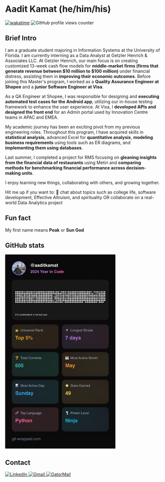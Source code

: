 # Aadit Kamat (he/him/his)

[![wakatime](https://wakatime.com/badge/user/e53f9d16-54c4-4175-b42d-22cc79a5ec8a.svg)](https://wakatime.com/@e53f9d16-54c4-4175-b42d-22cc79a5ec8a)
![GitHub profile views counter](https://komarev.com/ghpvc/?username=aaditkamat)

## Brief Intro
I am a graduate student majoring in Information Systems at the University of Florida. I am currently interning as a Data Analyst at Getzler Henrich & Associates LLC. At Getzler Henrich, our main focus is on creating customized 13-week cash flow models for **middle-market firms (firms that generate revenue between $10 million to $100 million)** under financial distress, assisting them in **improving their economic outcomes**. Before joining this Master's program, I worked as a **Quality Assurance Engineer at Shopee** and a **junior Software Engineer at Visa**. 

As a QA Engineer at Shopee, I was responsible for designing and **executing automated test cases for the Android app**, utilizing our in-house testing framework to enhance the user experience. At Visa, I **developed APIs and designed the front end** for an Admin portal used by Innovation Centre teams in APAC and EMEA.

My academic journey has been an exciting pivot from my previous engineering roles. Throughout this program, I have acquired skills in **statistical analysis**, advanced Excel for **quantitative analysis**, **modeling business requirements** using tools such as ER diagrams, and **implementing them using databases**.

Last summer, I completed a project for RMS focusing on **gleaning insights from the financial data of restaurants** using Metiri and **comparing methods for benchmarking financial performance across decision-making units**. 

I enjoy learning new things, collaborating with others, and growing together.

Hit me up if you want to:
💬 chat about topics such as college life, software development, Effective Altruism, and spirituality OR collaborate on a real-world Data Analytics project

## Fun fact
My first name means **Peak** or **Sun God**

## GitHub stats
<div>
  <img src="./2024_Year_In_Code.png" alt="2024 Year In Code Git Wrapped" height="630px"> 
</div>

<!--END_SECTION:waka-->
## Contact
<p>
<a href="https://www.linkedin.com/in/aaditkamat">
   <img alt="LinkedIn" src="https://img.shields.io/badge/LinkedIn-0077B5?style=for-the-badge&logo=linkedin&logoColor=white" >
</a>
<a href="mailto:playful_gambit0f@icloud.com">
   <img alt="Gmail" src="https://img.shields.io/badge/Gmail-D14836?style=for-the-badge&logo=gmail&logoColor=white">
</a>
<a href="mailto:aadit.kamat@ufl.edu">
   <img alt="GatorMail" src="https://img.shields.io/badge/Microsoft_Outlook-0078D4?style=for-the-badge&logo=microsoft-outlook&logoColor=white">
</a>
</p>


